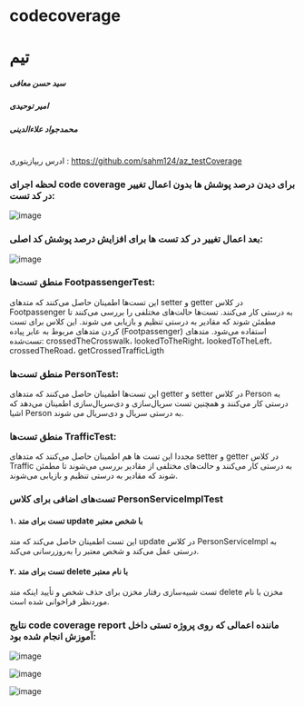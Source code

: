 # codecoverage
# تیم 
##### سید حسن معافی
##### امیر توحیدی
##### محمدجواد علاءالدینی
#

ادرس ریپازیتوری : https://github.com/sahm124/az_testCoverage

### لحظه اجرای code coverage برای دیدن درصد پوشش ها بدون اعمال تغییر در کد تست:

![image](https://github.com/sahm124/az_testCoverage/assets/62812464/3cf7f35e-dbdc-401d-83ac-21bb3bea4da8)



### بعد اعمال تغییر در کد تست ها برای افزایش درصد پوشش کد اصلی:
![image](https://github.com/sahm124/az_testCoverage/assets/62812464/67687451-6d30-46a9-8cb3-b9bb22ad4f1e)



### منطق تست‌ها FootpassengerTest:

این تست‌ها اطمینان حاصل می‌کنند که متدهای setter و getter در کلاس Footpassenger به درستی کار می‌کنند. تست‌ها حالت‌های مختلفی را بررسی می‌کنند تا مطمئن شوند که مقادیر به درستی تنظیم و بازیابی می‌ شوند. این کلاس برای تست کردن متدهای مربوط به عابر پیاده (Footpassenger) استفاده می‌شود.
متدهای تست‌شده: crossedTheCrosswalk، lookedToTheRight، lookedToTheLeft، crossedTheRoad، getCrossedTrafficLigth


### منطق تست‌ها PersonTest:
این تست‌ها اطمینان حاصل می‌کنند که متدهای getter و setter در کلاس Person به درستی کار می‌کنند و همچنین تست سریال‌سازی و دی‌سریال‌سازی اطمینان می‌دهد که اشیا Person به درستی سریال و دی‌سریال می ‌شوند.

### منطق تست‌ها TrafficTest:
مجددا این تست ها هم اطمینان حاصل می‌کنند که متدهای setter و getter در کلاس Traffic به درستی کار می‌کنند و حالت‌های مختلفی از مقادیر بررسی می‌شوند تا مطمئن شوند که مقادیر به درستی تنظیم و بازیابی می‌شوند.


### تست‌های اضافی برای کلاس PersonServiceImplTest
#### ۱. تست برای متد update با شخص معتبر
 این تست اطمینان حاصل می‌کند که متد update در کلاس PersonServiceImpl به درستی عمل می‌کند و شخص معتبر را به‌روز‌رسانی می‌کند.

#### ۲. تست برای متد delete با نام معتبر
 تست شبیه‌سازی رفتار مخزن برای حذف شخص و تأیید اینکه متد delete مخزن با نام موردنظر فراخوانی شده است.


### نتایج code coverage report ماننده اعمالی که روی پروژه تستی داخل آموزش انجام شده بود:

![image](https://github.com/sahm124/az_testCoverage/assets/62812464/3297de04-0085-4a6a-99bc-e4d2f7941548)

![image](https://github.com/sahm124/az_testCoverage/assets/62812464/e40258ba-cadc-405c-ba3e-8763c90e8599)

![image](https://github.com/sahm124/az_testCoverage/assets/62812464/4075c31d-b65e-4d3a-8fa4-3337493f521e)



</div>
